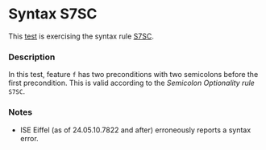 # Syntax S7SC

This [test](.) is exercising the syntax rule [S7SC](../Readme.md).

### Description

In this test, feature `f` has two preconditions with two semicolons before the first precondition. This is valid according to the *Semicolon Optionality rule* `S7SC`.

### Notes

* ISE Eiffel (as of 24.05.10.7822 and after) erroneously reports a syntax error.
